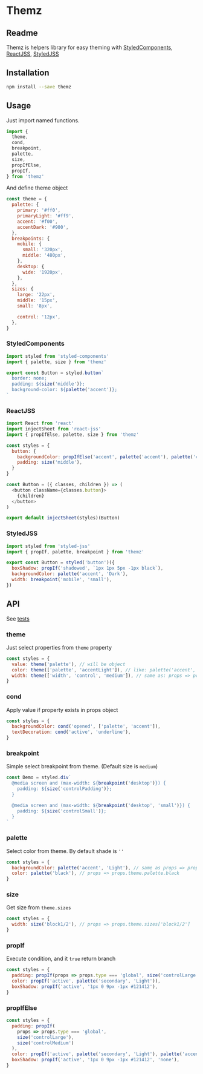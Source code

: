 # Themz

## Readme

Themz is helpers library for easy theming with [StyledComponents](https://styled-components.com), [ReactJSS](http://cssinjs.org/react-jss), [StyledJSS](http://cssinjs.org/styled-jss)


## Installation

```bash
npm install --save themz
```

## Usage

Just import named functions.

```js
import {
  theme,
  cond,
  breakpoint,
  palette,
  size,
  propIfElse,
  propIf,
} from 'themz'
```

And define theme object

```js
const theme = {
  palette: {
    primary: '#ff0',
    primaryLight: '#ff9',
    accent: '#f00',
    accentDark: '#900',
  },
  breakpoints: {
    mobile: {
      small: '320px',
      middle: '480px',
    },
    desktop: {
      wide: '1920px',
    },
  },
  sizes: {
    large: '22px',
    middle: '15px',
    small: '8px',

    control: '12px',
  },
}
```

### StyledComponents

```js
import styled from 'styled-components'
import { palette, size } from 'themz'

export const Button = styled.button`
  border: none;
  padding: ${size('middle')};
  background-color: ${palette('accent')};
`
```

### ReactJSS

```js
import React from 'react'
import injectSheet from 'react-jss'
import { propIfElse, palette, size } from 'themz'

const styles = {
  button: {
    backgroundColor: propIfElse('accent', palette('accent'), palette('control', 'Light')),
    padding: size('middle'),
  }
}

const Button = ({ classes, children }) => (
  <button className={classes.button}>
    {children}
  </button>
)

export default injectSheet(styles)(Button)
```

### StyledJSS

```js
import styled from 'styled-jss'
import { propIf, palette, breakpoint } from 'themz'

export const Button = styled('button')({
  boxShadow: propIf('shadowed', `1px 1px 5px -1px black`),
  backgroundColor: palette('accent', 'Dark'),
  width: breakpoint('mobile', 'small'),
})
```


## API

See [tests](/test/index.js)

### theme

Just select properties from `theme` property

```js
const styles = {
  value: theme('palette'), // will be object
  color: theme(['palette', 'accentLight']), // like: palette('accent', 'Light')
  width: theme(['width', 'control', 'medium']), // same as: props => props.theme.width.control.medium
}
```

### cond

Apply value if property exists in props object

```js
const styles = {
  backgroundColor: cond('opened', ['palette', 'accent']),
  textDecoration: cond('active', 'underline'),
}
```

### breakpoint

Simple select breakpoint from theme. (Default size is `medium`)

```js
const Demo = styled.div`
  @media screen and (max-width: ${breakpoint('desktop')}) {
    padding: ${size('controlPadding')};
  }

  @media screen and (max-width: ${breakpoint('desktop', 'small')}) {
    padding: ${size('controlSmall')};
  }
`
```

### palette

Select color from theme. By default shade is `''`

```js
const styles = {
  backgroundColor: palette('accent', 'Light'), // same as props => props.theme.palette.accentLight
  color: palette('black'), // props => props.theme.palette.black
}
```

### size

Get size from `theme.sizes`

```js
const styles = {
  width: size('block1/2'), // props => props.theme.sizes['block1/2']
}
```

### propIf

Execute condition, and it `true` return branch

```js
const styles = {
  padding: propIf(props => props.type === 'global', size('controlLarge')),
  color: propIf('active', palette('secondary', 'Light')),
  boxShadow: propIf('active', '1px 0 9px -1px #121412'),
}
```

### propIfElse

```js
const styles = {
  padding: propIf(
    props => props.type === 'global',
    size('controlLarge'),
    size('controlMedium')
  ),
  color: propIf('active', palette('secondary', 'Light'), palette('accent')),
  boxShadow: propIf('active', '1px 0 9px -1px #121412', 'none'),
}
```
